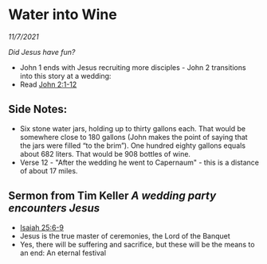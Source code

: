 # Water into Wine
*11/7/2021*


*Did Jesus have fun?*


* John 1 ends with Jesus recruiting more disciples - John 2 transitions into this story at a wedding:
* Read [John 2:1-12](https://www.biblegateway.com/passage/?search=John+2%3A1-12&version=NLT)


## Side Notes:
* Six stone water jars, holding up to thirty gallons each. That would be somewhere close to 180 gallons (John makes the point of saying that the jars were filled “to the brim”). One hundred eighty gallons equals about 682 liters. That would be 908 bottles of wine.
* Verse 12 - "After the wedding he went to Capernaum" - this is a distance of about 17 miles.

## Sermon from Tim Keller *A wedding party encounters Jesus* 
* [Isaiah 25:6-9](https://www.biblegateway.com/passage/?search=isaiah+25%3A6-9&version=NLT)
* Jesus is the true master of ceremonies, the Lord of the Banquet
* Yes, there will be suffering and sacrifice, but these will be the means to an end: An eternal festival

